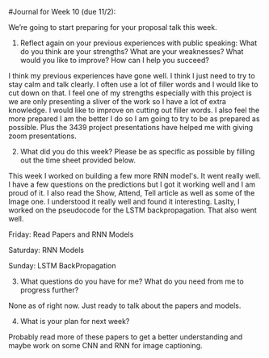 #Journal for Week 10 (due 11/2): 

We’re going to start preparing for your proposal talk this week.
1. Reflect again on your previous experiences with public speaking: What do you think are
your strengths? What are your weaknesses? What would you like to improve? How can I
help you succeed?

I think my previous experiences have gone well. I think I just need to try to stay calm and talk clearly. I often use a lot of filler words and I would
like to cut down on that. I feel one of my strengths especially with this project is we are only presenting a sliver of the work so I have a lot of extra 
knowledge. I would like to improve on cutting out filler words. I also feel the more prepared I am the better I do so I am going to try to be as prepared
as possible. Plus the 3439 project presentations have helped me with giving zoom presentations.



2. What did you do this week? Please be as specific as possible by filling out the time
sheet provided below.

This week I worked on building a few more RNN model's. It went really well. I have a few questions on the predictions but I got it working well and I am proud of it.
I also read the Show, Attend, Tell article as well as some of the Image one. I understood it really well and found it interesting. Laslty, I worked on the
pseudocode for the LSTM backpropagation. That also went well.

Friday: Read Papers and RNN Models

Saturday: RNN Models

Sunday: LSTM BackPropagation

3. What questions do you have for me? What do you need from me to progress further?

None as of right now. Just ready to talk about the papers and models.

4. What is your plan for next week?

Probably read more of these papers to get a better understanding and maybe work on some CNN and RNN for image captioning.
